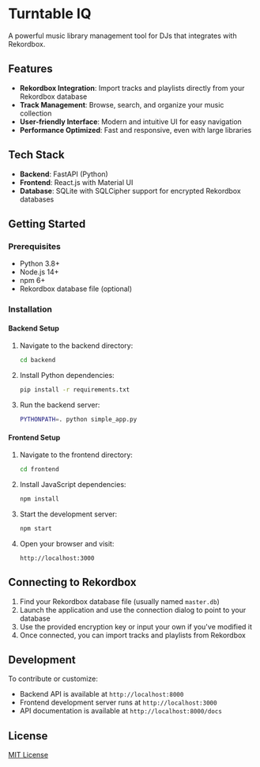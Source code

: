 # Turntable IQ

A powerful music library management tool for DJs that integrates with Rekordbox.

## Features

- **Rekordbox Integration**: Import tracks and playlists directly from your Rekordbox database
- **Track Management**: Browse, search, and organize your music collection
- **User-friendly Interface**: Modern and intuitive UI for easy navigation
- **Performance Optimized**: Fast and responsive, even with large libraries

## Tech Stack

- **Backend**: FastAPI (Python)
- **Frontend**: React.js with Material UI
- **Database**: SQLite with SQLCipher support for encrypted Rekordbox databases

## Getting Started

### Prerequisites

- Python 3.8+
- Node.js 14+
- npm 6+
- Rekordbox database file (optional)

### Installation

#### Backend Setup

1. Navigate to the backend directory:
   ```bash
   cd backend
   ```

2. Install Python dependencies:
   ```bash
   pip install -r requirements.txt
   ```

3. Run the backend server:
   ```bash
   PYTHONPATH=. python simple_app.py
   ```

#### Frontend Setup

1. Navigate to the frontend directory:
   ```bash
   cd frontend
   ```

2. Install JavaScript dependencies:
   ```bash
   npm install
   ```

3. Start the development server:
   ```bash
   npm start
   ```

4. Open your browser and visit:
   ```
   http://localhost:3000
   ```

## Connecting to Rekordbox

1. Find your Rekordbox database file (usually named `master.db`)
2. Launch the application and use the connection dialog to point to your database
3. Use the provided encryption key or input your own if you've modified it
4. Once connected, you can import tracks and playlists from Rekordbox

## Development

To contribute or customize:

- Backend API is available at `http://localhost:8000`
- Frontend development server runs at `http://localhost:3000`
- API documentation is available at `http://localhost:8000/docs`

## License

[MIT License](LICENSE)